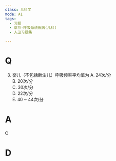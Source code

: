 ```yaml
---
class: 儿科学
mode: A1
tags:
  - 习题
  - 章节-呼吸系统疾病(儿科)
  - 人卫习题集

---
```


# Q
3. 婴儿（不包括新生儿）呼吸频率平均值为
A. 24次/分  
B. 20次/分  
C. 30次/分  
D. 22次/分  
E. 40 ~ 44次/分
# A
C
# D
